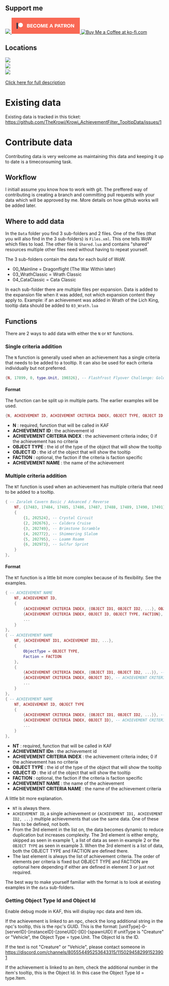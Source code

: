 ## Support me
<a href="https://www.paypal.com/donate/?hosted_button_id=NYWTBA4XM6ZS6" alt="Paypal">
  <img src="https://www.paypalobjects.com/en_US/BE/i/btn/btn_donateCC_LG.gif" />
</a>
<a href="https://www.patreon.com/Krowi" alt="Patreon">
  <img src="https://raw.githubusercontent.com/codebard/patron-button-and-widgets-by-codebard/master/images/become_a_patron_button.png" />
</a>
<a href='https://ko-fi.com/E1E6G64LS' target='_blank'><img height='36' style='border:0px;height:36px;' src='https://storage.ko-fi.com/cdn/kofi2.png?v=3' border='0' alt='Buy Me a Coffee at ko-fi.com' /></a>

## Locations
<a href="https://www.curseforge.com/wow/addons/krowi-achievement-filter" alt="Curseforge">
  <img src="https://img.shields.io/badge/Curseforge-Krowi's%20Achievement%20Filter-orange" />
</a>
<br>
<a href="https://addons.wago.io/addons/krowi-achievement-filter" alt="Wago.io">
  <img src="https://img.shields.io/badge/Wago.io-Krowi's%20Achievement%20Filter-red" />
</a>
<br>
<a href="https://www.wowinterface.com/downloads/info26229-KrowisAchievementFilter" alt="WowInterface">
  <img src="https://img.shields.io/badge/WowInterface-Krowi's%20Achievement%20Filter-yellow" />
</a>

[Click here for full description](Descriptions/Wago.io.md)

# Existing data
Existing data is tracked in this ticket: https://github.com/TheKrowi/Krowi_AchievementFilter_TooltipData/issues/1

# Contribute data
Contributing data is very welcome as maintaining this data and keeping it up to date is a timeconsuming task.

## Workflow
I initiall assume you know how to work with git. The preffered way of contributing is creating a branch and committing pull requests with your data which will be approved by me. More details on how github works will be added later.

## Where to add data
In the `Data` folder you find 3 sub-folders and 2 files.
One of the files (that you will also find in the 3 sub-folders) is `Files.xml`. This one tells WoW which files to load.
The other file is `Shared.lua` and contains "shared" resources multiple other files need without having to repeat yourself.

The 3 sub-folders contain the data for each build of WoW.
- 00_Mainline = Dragonflight (The War Within later)
- 03_WrathClassic = Wrath Classic
- 04_CataClassic = Cata Classic

In each sub-folder there are multiple files per expansion. Data is added to the expansion file when it was added, not which expansion content they apply to.
Example: if an achievement was added in Wrath of the Lich King, tooltip data should be added to `03_Wrath.lua`

## Functions
There are 2 ways to add data with either the `N` or `NT` functions.

### Single criteria addition
The `N` function is generally used when an achievement has a single criteria that needs to be added to a tooltip. It can also be used for each criteria individually but not preferred.
```lua
{N, 17899, 0, type.Unit, 190326}, -- Flashfrost Flyover Challenge: Gold
```

#### Format
The function can be split up in multiple parts. The earlier examples will be used.
```lua
{N, ACHIEVEMENT ID, ACHIEVEMENT CRITERIA INDEX, OBJECT TYPE, OBJECT ID, FACTION}, -- ACHIEVEMENT NAME
```

- **N** : required, function that will be called in KAF
- **ACHIEVEMENT ID** : the achievement id
- **ACHIEVEMENT CRITERIA INDEX** : the achievement criteria index; 0 if the achievement has no criteria
- **OBJECT TYPE** : the id of the type of the object that will show the tooltip
- **OBJECT ID** : the id of the object that will show the tooltip
- **FACTION** : optional, the faction if the criteria is faction specific
- **ACHIEVEMENT NAME** : the name of the achievement

### Multiple criteria addition
The `NT` function is used when an achievement has multiple criteria that need to be added to a tooltip.
```lua
{ -- Zaralek Cavern Basic / Advanced / Reverse
    NT, {17483, 17484, 17485, 17486, 17487, 17488, 17489, 17490, 17491}, type.Unit,
    {
        {1, 202524}, -- Crystal Circuit
        {2, 202676}, -- Caldera Cruise
        {3, 202749}, -- Brimstone Scramble
        {4, 202772}, -- Shimmering Slalom
        {5, 202795}, -- Loamm Roamm
        {6, 202973}, -- Sulfur Sprint
    }
},
```

#### Format
The `NT` function is a little bit more complex because of its flexibility. See the examples.
```lua
{ -- ACHIEVEMENT NAME
    NT, ACHIEVEMENT ID,
    {
        {ACHIEVEMENT CRITERIA INDEX, {OBJECT ID1, OBJECT ID2, ...}, OBJECT TYPE, FACTION}, -- ACHIEVEMENT CRITERIA NAME
        {ACHIEVEMENT CRITERIA INDEX, OBJECT ID, OBJECT TYPE, FACTION}, -- ACHIEVEMENT CRITERIA NAME
        ...
    }
},
{ -- ACHIEVEMENT NAME
    NT, {ACHIEVEMENT ID1, ACHIEVEMENT ID2, ...},
    {
        ObjectType = OBJECT TYPE,
        Faction = FACTION
    },
    {
        {ACHIEVEMENT CRITERIA INDEX, {OBJECT ID1, OBJECT ID2, ...}}, -- ACHIEVEMENT CRITERIA NAME
        {ACHIEVEMENT CRITERIA INDEX, OBJECT ID}, -- ACHIEVEMENT CRITERIA NAME
        ...
    }
},
{ -- ACHIEVEMENT NAME
    NT, ACHIEVEMENT ID, OBJECT TYPE
    {
        {ACHIEVEMENT CRITERIA INDEX, {OBJECT ID1, OBJECT ID2, ...}}, -- ACHIEVEMENT CRITERIA NAME
        {ACHIEVEMENT CRITERIA INDEX, OBJECT ID}, -- ACHIEVEMENT CRITERIA NAME
        ...
    }
},
```

- **NT** : required, function that will be called in KAF
- **ACHIEVEMENT IDn** : the achievement id
- **ACHIEVEMENT CRITERIA INDEX** : the achievement criteria index; 0 if the achievement has no criteria
- **OBJECT TYPE** : the id of the type of the object that will show the tooltip
- **OBJECT ID** : the id of the object that will show the tooltip
- **FACTION** : optional, the faction if the criteria is faction specific
- **ACHIEVEMENT NAME** : the name of the achievement
- **ACHIEVEMENT CRITERIA NAME** : the name of the achievement criteria

A little bit more explanation.
- `NT` is always there.
- `ACHIEVEMENT ID`, a single achievement or `{ACHIEVEMENT ID1, ACHIEVEMENT ID2, ...}` multiple achievements that use the same data. One of these has to be defined, not both.
- From the 3rd element in the list on, the data becomes dynamic to reduce duplication but increases complexity. The 3rd element is either empty, skipped as seen in example 1, a list of data as seen in example 2 or the `OBJECT TYPE` as seen in example 3. When the 3rd element is a list of data, both the OBJECT TYPE and FACTION are defined there.
- The last element is always the list of achievement criteria. The order of elements per criteria is fixed but OBJECT TYPE and FACTION are optional here depending if either are defined in element 3 or just not required.

The best way to make yourself familiar with the format is to look at existing examples in the `data` sub-folders.

### Getting Object Type Id and Object Id
Enable debug mode in KAF, this will display npc data and item ids.

If the achievement is linked to an npc, check the long additional string in the npc's tooltip, this is the npc's GUID.
This is the format: [unitType]-0-[serverID]-[instanceID]-[zoneUID]-[ID]-[spawnUID]
If unitType is "Creature" or "Vehicle", the Object Type = type.Unit.
The Object Id is the ID.

If the text is not "Creature" or "Vehicle", please contact someone in https://discord.com/channels/805554495253643315/1150294582991523901

If the achievement is linked to an item, check the additional number in the item's tooltip, this is the Object Id.
In this case the Object Type Id = type.Item.